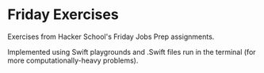 Friday Exercises
===========

Exercises from Hacker School's Friday Jobs Prep assignments.

Implemented using Swift playgrounds and .Swift files run in the terminal (for more computationally-heavy problems).